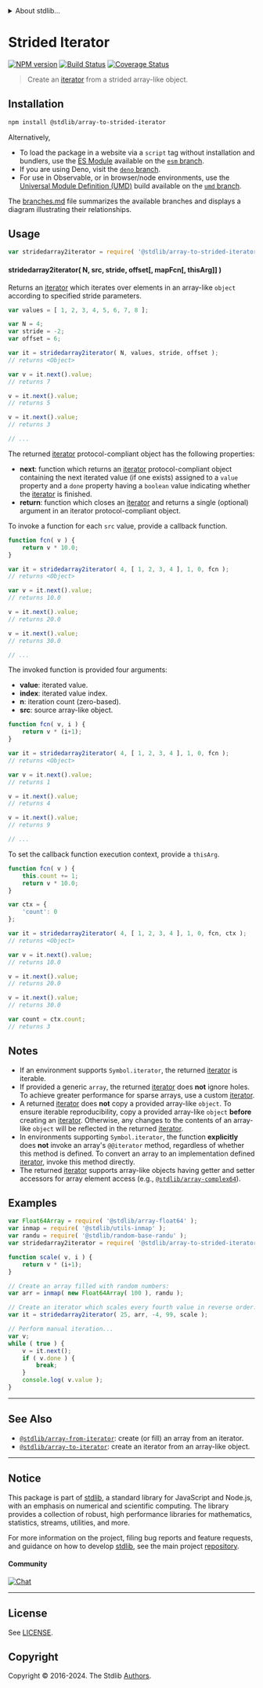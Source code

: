 <!--

@license Apache-2.0

Copyright (c) 2018 The Stdlib Authors.

Licensed under the Apache License, Version 2.0 (the "License");
you may not use this file except in compliance with the License.
You may obtain a copy of the License at

   http://www.apache.org/licenses/LICENSE-2.0

Unless required by applicable law or agreed to in writing, software
distributed under the License is distributed on an "AS IS" BASIS,
WITHOUT WARRANTIES OR CONDITIONS OF ANY KIND, either express or implied.
See the License for the specific language governing permissions and
limitations under the License.

-->


<details>
  <summary>
    About stdlib...
  </summary>
  <p>We believe in a future in which the web is a preferred environment for numerical computation. To help realize this future, we've built stdlib. stdlib is a standard library, with an emphasis on numerical and scientific computation, written in JavaScript (and C) for execution in browsers and in Node.js.</p>
  <p>The library is fully decomposable, being architected in such a way that you can swap out and mix and match APIs and functionality to cater to your exact preferences and use cases.</p>
  <p>When you use stdlib, you can be absolutely certain that you are using the most thorough, rigorous, well-written, studied, documented, tested, measured, and high-quality code out there.</p>
  <p>To join us in bringing numerical computing to the web, get started by checking us out on <a href="https://github.com/stdlib-js/stdlib">GitHub</a>, and please consider <a href="https://opencollective.com/stdlib">financially supporting stdlib</a>. We greatly appreciate your continued support!</p>
</details>

# Strided Iterator

[![NPM version][npm-image]][npm-url] [![Build Status][test-image]][test-url] [![Coverage Status][coverage-image]][coverage-url] <!-- [![dependencies][dependencies-image]][dependencies-url] -->

> Create an [iterator][mdn-iterator-protocol] from a strided array-like object.

<!-- Section to include introductory text. Make sure to keep an empty line after the intro `section` element and another before the `/section` close. -->

<section class="intro">

</section>

<!-- /.intro -->

<!-- Package usage documentation. -->

<section class="installation">

## Installation

```bash
npm install @stdlib/array-to-strided-iterator
```

Alternatively,

-   To load the package in a website via a `script` tag without installation and bundlers, use the [ES Module][es-module] available on the [`esm` branch][esm-url].
-   If you are using Deno, visit the [`deno` branch][deno-url].
-   For use in Observable, or in browser/node environments, use the [Universal Module Definition (UMD)][umd] build available on the [`umd` branch][umd-url].

The [branches.md][branches-url] file summarizes the available branches and displays a diagram illustrating their relationships.

</section>

<section class="usage">

## Usage

```javascript
var stridedarray2iterator = require( '@stdlib/array-to-strided-iterator' );
```

#### stridedarray2iterator( N, src, stride, offset\[, mapFcn\[, thisArg]] )

Returns an [iterator][mdn-iterator-protocol] which iterates over elements in an array-like `object` according to specified stride parameters.

```javascript
var values = [ 1, 2, 3, 4, 5, 6, 7, 8 ];

var N = 4;
var stride = -2;
var offset = 6;

var it = stridedarray2iterator( N, values, stride, offset );
// returns <Object>

var v = it.next().value;
// returns 7

v = it.next().value;
// returns 5

v = it.next().value;
// returns 3

// ...
```

The returned [iterator][mdn-iterator-protocol] protocol-compliant object has the following properties:

-   **next**: function which returns an [iterator][mdn-iterator-protocol] protocol-compliant object containing the next iterated value (if one exists) assigned to a `value` property and a `done` property having a `boolean` value indicating whether the [iterator][mdn-iterator-protocol] is finished.
-   **return**: function which closes an [iterator][mdn-iterator-protocol] and returns a single (optional) argument in an iterator protocol-compliant object.

To invoke a function for each `src` value, provide a callback function.

```javascript
function fcn( v ) {
    return v * 10.0;
}

var it = stridedarray2iterator( 4, [ 1, 2, 3, 4 ], 1, 0, fcn );
// returns <Object>

var v = it.next().value;
// returns 10.0

v = it.next().value;
// returns 20.0

v = it.next().value;
// returns 30.0

// ...
```

The invoked function is provided four arguments:

-   **value**: iterated value.
-   **index**: iterated value index.
-   **n**: iteration count (zero-based).
-   **src**: source array-like object.

```javascript
function fcn( v, i ) {
    return v * (i+1);
}

var it = stridedarray2iterator( 4, [ 1, 2, 3, 4 ], 1, 0, fcn );
// returns <Object>

var v = it.next().value;
// returns 1

v = it.next().value;
// returns 4

v = it.next().value;
// returns 9

// ...
```

To set the callback function execution context, provide a `thisArg`.

```javascript
function fcn( v ) {
    this.count += 1;
    return v * 10.0;
}

var ctx = {
    'count': 0
};

var it = stridedarray2iterator( 4, [ 1, 2, 3, 4 ], 1, 0, fcn, ctx );
// returns <Object>

var v = it.next().value;
// returns 10.0

v = it.next().value;
// returns 20.0

v = it.next().value;
// returns 30.0

var count = ctx.count;
// returns 3
```

</section>

<!-- /.usage -->

<!-- Package usage notes. Make sure to keep an empty line after the `section` element and another before the `/section` close. -->

<section class="notes">

## Notes

-   If an environment supports `Symbol.iterator`, the returned [iterator][mdn-iterator-protocol] is iterable.
-   If provided a generic `array`, the returned [iterator][mdn-iterator-protocol] does **not** ignore holes. To achieve greater performance for sparse arrays, use a custom [iterator][mdn-iterator-protocol].
-   A returned [iterator][mdn-iterator-protocol] does **not** copy a provided array-like `object`. To ensure iterable reproducibility, copy a provided array-like `object` **before** creating an [iterator][mdn-iterator-protocol]. Otherwise, any changes to the contents of an array-like `object` will be reflected in the returned [iterator][mdn-iterator-protocol].
-   In environments supporting `Symbol.iterator`, the function **explicitly** does **not** invoke an array's `@@iterator` method, regardless of whether this method is defined. To convert an array to an implementation defined [iterator][mdn-iterator-protocol], invoke this method directly.
-   The returned [iterator][mdn-iterator-protocol] supports array-like objects having getter and setter accessors for array element access (e.g., [`@stdlib/array-complex64`][@stdlib/array/complex64]).

</section>

<!-- /.notes -->

<!-- Package usage examples. -->

<section class="examples">

## Examples

<!-- eslint no-undef: "error" -->

```javascript
var Float64Array = require( '@stdlib/array-float64' );
var inmap = require( '@stdlib/utils-inmap' );
var randu = require( '@stdlib/random-base-randu' );
var stridedarray2iterator = require( '@stdlib/array-to-strided-iterator' );

function scale( v, i ) {
    return v * (i+1);
}

// Create an array filled with random numbers:
var arr = inmap( new Float64Array( 100 ), randu );

// Create an iterator which scales every fourth value in reverse order:
var it = stridedarray2iterator( 25, arr, -4, 99, scale );

// Perform manual iteration...
var v;
while ( true ) {
    v = it.next();
    if ( v.done ) {
        break;
    }
    console.log( v.value );
}
```

</section>

<!-- /.examples -->

<!-- Section to include cited references. If references are included, add a horizontal rule *before* the section. Make sure to keep an empty line after the `section` element and another before the `/section` close. -->

<section class="references">

</section>

<!-- /.references -->

<!-- Section for related `stdlib` packages. Do not manually edit this section, as it is automatically populated. -->

<section class="related">

* * *

## See Also

-   <span class="package-name">[`@stdlib/array-from-iterator`][@stdlib/array/from-iterator]</span><span class="delimiter">: </span><span class="description">create (or fill) an array from an iterator.</span>
-   <span class="package-name">[`@stdlib/array-to-iterator`][@stdlib/array/to-iterator]</span><span class="delimiter">: </span><span class="description">create an iterator from an array-like object.</span>

</section>

<!-- /.related -->

<!-- Section for all links. Make sure to keep an empty line after the `section` element and another before the `/section` close. -->


<section class="main-repo" >

* * *

## Notice

This package is part of [stdlib][stdlib], a standard library for JavaScript and Node.js, with an emphasis on numerical and scientific computing. The library provides a collection of robust, high performance libraries for mathematics, statistics, streams, utilities, and more.

For more information on the project, filing bug reports and feature requests, and guidance on how to develop [stdlib][stdlib], see the main project [repository][stdlib].

#### Community

[![Chat][chat-image]][chat-url]

---

## License

See [LICENSE][stdlib-license].


## Copyright

Copyright &copy; 2016-2024. The Stdlib [Authors][stdlib-authors].

</section>

<!-- /.stdlib -->

<!-- Section for all links. Make sure to keep an empty line after the `section` element and another before the `/section` close. -->

<section class="links">

[npm-image]: http://img.shields.io/npm/v/@stdlib/array-to-strided-iterator.svg
[npm-url]: https://npmjs.org/package/@stdlib/array-to-strided-iterator

[test-image]: https://github.com/stdlib-js/array-to-strided-iterator/actions/workflows/test.yml/badge.svg?branch=main
[test-url]: https://github.com/stdlib-js/array-to-strided-iterator/actions/workflows/test.yml?query=branch:main

[coverage-image]: https://img.shields.io/codecov/c/github/stdlib-js/array-to-strided-iterator/main.svg
[coverage-url]: https://codecov.io/github/stdlib-js/array-to-strided-iterator?branch=main

<!--

[dependencies-image]: https://img.shields.io/david/stdlib-js/array-to-strided-iterator.svg
[dependencies-url]: https://david-dm.org/stdlib-js/array-to-strided-iterator/main

-->

[chat-image]: https://img.shields.io/gitter/room/stdlib-js/stdlib.svg
[chat-url]: https://app.gitter.im/#/room/#stdlib-js_stdlib:gitter.im

[stdlib]: https://github.com/stdlib-js/stdlib

[stdlib-authors]: https://github.com/stdlib-js/stdlib/graphs/contributors

[umd]: https://github.com/umdjs/umd
[es-module]: https://developer.mozilla.org/en-US/docs/Web/JavaScript/Guide/Modules

[deno-url]: https://github.com/stdlib-js/array-to-strided-iterator/tree/deno
[umd-url]: https://github.com/stdlib-js/array-to-strided-iterator/tree/umd
[esm-url]: https://github.com/stdlib-js/array-to-strided-iterator/tree/esm
[branches-url]: https://github.com/stdlib-js/array-to-strided-iterator/blob/main/branches.md

[stdlib-license]: https://raw.githubusercontent.com/stdlib-js/array-to-strided-iterator/main/LICENSE

[mdn-iterator-protocol]: https://developer.mozilla.org/en-US/docs/Web/JavaScript/Reference/Iteration_protocols#The_iterator_protocol

[@stdlib/array/complex64]: https://github.com/stdlib-js/array-complex64

<!-- <related-links> -->

[@stdlib/array/from-iterator]: https://github.com/stdlib-js/array-from-iterator

[@stdlib/array/to-iterator]: https://github.com/stdlib-js/array-to-iterator

<!-- </related-links> -->

</section>

<!-- /.links -->
